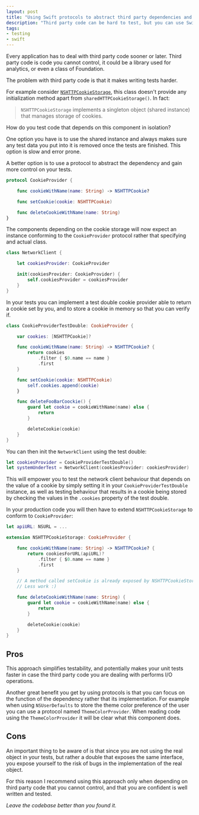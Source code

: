 ```yaml
---
layout: post
title: "Using Swift protocols to abstract third party dependencies and improve testability"
description: "Third party code can be hard to test, but you can use Swift's protocols to abstract its details and improve testability"
tags:
- testing
- swift
---
```


Every application has to deal with third party code sooner or later. Third
party code is code you cannot control, it could be a library used for
analytics, or even a class of Foundation.

The problem with third party code is that it makes writing tests harder.

For example consider [`NSHTTPCookieStorage`](https://developer.apple.com/library/mac/documentation/Cocoa/Reference/Foundation/Classes/NSHTTPCookieStorage_Class/),
this class doesn't provide any initialization method apart from `sharedHTTPCookieStorage()`.
In fact:

> `NSHTTPCookieStorage` implements a singleton object (shared instance) that manages storage of cookies.

How do you test code that depends on this component in isolation?

One option you have is to use the shared instance and always makes sure any
test data you put into it is removed once the tests are finished. This option
is slow and error prone.

A better option is to use a protocol to abstract the dependency and gain more
control on your tests.

```swift
protocol CookieProvider {

	func cookieWithName(name: String) -> NSHTTPCookie?

	func setCookie(cookie: NSHTTPCookie)

	func deleteCookieWithName(name: String)
}
```

The components depending on the cookie storage will now expect an instance
conforming to the `CookieProvider` protocol rather that specifying and actual
class.

```swift
class NetworkClient {

	let cookiesProvider: CookieProvider

	init(cookiesProvider: CookieProvider) {
		self.cookiesProvider = cookiesProvider
	}
}
```

In your tests you can implement a test double cookie provider able to return
a cookie set by you, and to store a cookie in memory so that you can verify
if.

```swift
class CookieProviderTestDouble: CookieProvider {

	var cookies: [NSHTTPCookie]?

	func cookieWithName(name: String) -> NSHTTPCookie? {
		return cookies
			.filter { $0.name == name }
			.first
	}

	func setCookie(cookie: NSHTTPCookie)
		self.cookies.append(cookie)
	}

	func deleteFooBarCoockie() {
		guard let cookie = cookieWithName(name) else {
			return
		}

		deleteCookie(cookie)
	}
}
```

You can then init the `NetworkClient` using the test double:

```swift
let cookiesProvider = CookieProviderTestDouble()
let systemUnderTest = NetworkClient(cookiesProvider: cookiesProvider)
```

This will empower you to test the network client behaviour that depends on the
value of a cookie by simply setting it in your `CookieProviderTestDouble`
instance, as well as testing behaviour that results in a cookie being stored
by checking the values in the `.cookies` property of the test double.

In your production code you will then have to extend `NSHTTPCookieStorage` to
conform to `CookieProvider`:

```swift
let apiURL: NSURL = ...

extension NSHTTPCookieStorage: CookieProvider {

	func cookieWithName(name: String) -> NSHTTPCookie? {
		return cookiesForURL(apiURL)?
			.filter { $0.name == name }
			.first
	}

	// A method called setCookie is already exposed by NSHTTPCookieStorage.
	// Less work :)

	func deleteCookieWithName(name: String) {
		guard let cookie = cookieWithName(name) else {
			return
		}

		deleteCookie(cookie)
	}
}
```

## Pros

This approach simplifies testability, and potentially makes your unit tests
faster in case the third party code you are dealing with performs I/O operations.

Another great benefit you get by using protocols is that you can focus on the
function of the dependency rather that its implementation. For example when
using `NSUserDefaults` to store the theme color preference of the user you can
use a protocol named `ThemeColorProvider`. When reading code using the
`ThemeColorProvider` it will be clear what this component does.

## Cons

An important thing to be aware of is that since you are not using the real
object in your tests, but rather a double that exposes the same interface, you
expose yourself to the risk of bugs in the implementation of the real object.

For this reason I recommend using this approach only when depending on third
party code that you cannot control, and that you are confident is well written
and tested.

_Leave the codebase better than you found it._
